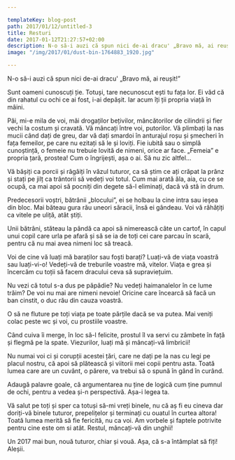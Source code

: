 ```yaml
---

templateKey: blog-post
path: 2017/01/12/untitled-3
title: Resturi
date: 2017-01-12T21:27:57+02:00
description: N-o să-i auzi că spun nici de-ai dracu' „Bravo mă, ai reușit!”Sunt oameni cunoscuți ție. Totuși, tare necunoscut ești tu fața lor. Ei văd că din rahatul cu ochi ce ai fost, i-ai depășit. I
image: "/img/2017/01/dust-bin-1764883_1920.jpg"

---
```

N-o să-i auzi că spun nici de-ai dracu' „Bravo mă, ai reușit!”

Sunt oameni cunoscuți ție. Totuși, tare necunoscut ești tu fața lor. Ei văd că din rahatul cu ochi ce ai fost, i-ai depășit. Iar acum îți ții propria viață în mâini.

Păi, mi-e mila de voi, măi drogaților bețivilor, mâncătorilor de cilindrii și fier vechi la costum și cravată. Vă mâncați între voi, putorilor. Vă plimbați la nas mucii când dați de greu, dar vă dați smardoi în anturajul roșu și șmecheri în fața femeilor, pe care nu ezitați să le și loviți. Fie iubită sau o simplă cunoștință, o femeie nu trebuie lovită de nimeni, orice ar face. „Femeia” e propria țară, prostea! Cum o îngrijești, așa o ai. Să nu zic altfel...

Vă bășiți ca porcii și râgâiți în văzul tuturor, ca să știm ce ați crăpat la prânz și stați pe jilț ca trântorii să vedeți voi totul. Cum mai arată ăla, aia, cu ce se ocupă, ca mai apoi să pocniți din degete să-l eliminați, dacă vă stă in drum.

Predecesorii voștri, bătrânii „blocului”, ei se holbau la cine intra sau ieșea din bloc. Mai băteau gura rău uneori săracii, însă ei gândeau. Voi vă răhățiți ca vitele pe uliță, atât știți.

Unii bătrâni, stăteau la pândă ca apoi să nimerească câte un cartof, în capul unui copil care urla pe afară și să se ia de toți cei care parcau în scară, pentru că nu mai avea nimeni loc să treacă. 

Voi de cine vă luați mă baraților sau foști barați? Luați-vă de viața voastră sau luați-vi-o! Vedeți-vă de treburile voastre mă, vitelor. Viața e grea și încercăm cu toții să facem dracului ceva să supraviețuim.

Nu vezi că totul s-a dus pe păpădie? Nu vedeți haimanalelor în ce lume trăim? De voi nu mai are nimeni nevoie! Oricine care încearcă să facă un ban cinstit, o duc rău din cauza voastră.

O să ne fluture pe toți viața pe toate părțile dacă se va putea. Mai veniți colac peste wc și voi, cu prostiile voastre.

Când cuiva îi merge, în loc să-l felicite, prostul îl va servi cu zâmbete în față și flegmă pe la spate. Viezurilor, luați mă și mâncați-vă limbricii!

Nu numai voi ci și corupții acestei țări, care ne dați pe la nas cu legi pe placul nostru, că apoi să plătească și viitorii mei copii pentru  asta. Toată lumea care are un cuvânt, o părere, va trebui să o spună în gând în curând.

Adaugă palavre goale, că argumentarea nu ține de logică cum ține pumnul de ochi, pentru a vedea și-n perspectivă. Așa-i legea ta.

Vă salut pe toți și sper ca totuși să-mi vreți binele, nu că aș fi eu cineva dar doriți-vă binele tuturor, prepelițelor și terminați cu ouatul în curtea altora! Toată lumea merită să fie fericită, nu ca voi. Am vorbele și faptele potrivite pentru cine este om si atât. Restul, mâncați-vă din unghii!

Un 2017 mai bun, nouă tuturor, chiar și vouă. Așa, că s-a întâmplat să fiți! Aleșii.


